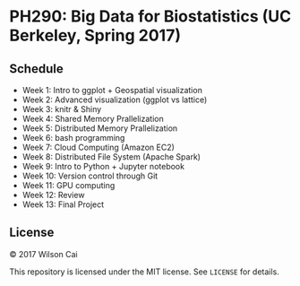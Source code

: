 # PH290: Big Data for Biostatistics (UC Berkeley, Spring 2017)

## Schedule

- Week 1: Intro to ggplot + Geospatial visualization
- Week 2: Advanced visualization (ggplot vs lattice)
- Week 3: knitr & Shiny
- Week 4: Shared Memory Prallelization
- Week 5: Distributed Memory Prallelization
- Week 6: bash programming
- Week 7: Cloud Computing (Amazon EC2)
- Week 8: Distributed File System (Apache Spark)
- Week 9: Intro to Python + Jupyter notebook
- Week 10: Version control through Git
- Week 11: GPU computing
- Week 12: Review
- Week 13: Final Project


## License

&copy; 2017 Wilson Cai

This repository is licensed under the MIT license. See `LICENSE` for details.


